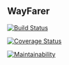 ## WayFarer

[![Build Status](https://travis-ci.org/nziokaivy/Wayfarer_project.svg?branch=develop)](https://travis-ci.org/nziokaivy/Wayfarer_project)

[![Coverage Status](https://coveralls.io/repos/github/nziokaivy/Wayfarer_project/badge.svg?branch=develop)](https://coveralls.io/github/nziokaivy/Wayfarer_project?branch=develop)

[![Maintainability](https://api.codeclimate.com/v1/badges/cc71d47ff3a8edfde58e/maintainability)](https://codeclimate.com/github/nziokaivy/Wayfarer_project/maintainability)